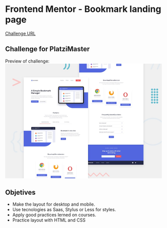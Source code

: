 # Frontend Mentor - Bookmark landing page

[Challenge URL](https://www.frontendmentor.io/challenges/bookmark-landing-page-5d0b588a9edda32581d29158)

## Challenge for PlatziMaster

Preview of challenge:
![Design preview for the Bookmark landing page coding challenge](./design/desktop-preview.jpg)

## Objetives

- Make the layout for desktop and mobile.
- Use tecnologies as Saas, Stylus or Less for styles.
- Apply good practices lerned on courses.
- Practice layout with HTML and CSS
